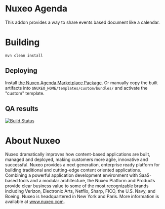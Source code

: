 # Nuxeo Agenda

This addon provides a way to share events based document like a calendar.

# Building

    mvn clean install

## Deploying

Install [the Nuxeo Agenda Marketplace Package](https://connect.nuxeo.com/nuxeo/site/marketplace/package/nuxeo-agenda).
Or manually copy the built artifacts into `$NUXEO_HOME/templates/custom/bundles/` and activate the "custom" template.

## QA results

[![Build Status](https://qa.nuxeo.org/jenkins/buildStatus/icon?job=addons_nuxeo-agenda-master)](https://qa.nuxeo.org/jenkins/job/addons_nuxeo-agenda-master/)

# About Nuxeo

Nuxeo dramatically improves how content-based applications are built, managed and deployed, making customers more agile, innovative and successful. Nuxeo provides a next generation, enterprise ready platform for building traditional and cutting-edge content oriented applications. Combining a powerful application development environment with SaaS-based tools and a modular architecture, the Nuxeo Platform and Products provide clear business value to some of the most recognizable brands including Verizon, Electronic Arts, Netflix, Sharp, FICO, the U.S. Navy, and Boeing. Nuxeo is headquartered in New York and Paris. More information is available at www.nuxeo.com.
